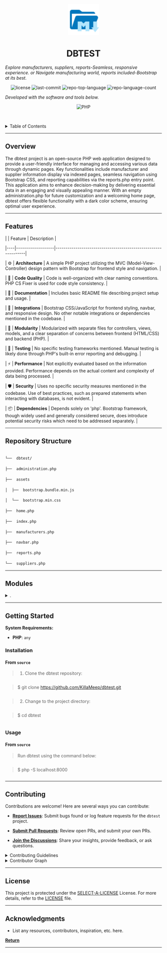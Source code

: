 
<p  align="center">

<img  src="https://raw.githubusercontent.com/PKief/vscode-material-icon-theme/ec559a9f6bfd399b82bb44393651661b08aaf7ba/icons/folder-markdown-open.svg"  width="100"  alt="project-logo">

</p>

<p  align="center">

<h1  align="center">DBTEST</h1>

</p>

<p  align="center">

<em>Explore manufacturers, suppliers, reports-Seamless, responsive experience. or Navigate manufacturing world, reports included-Bootstrap at its best.</em>

</p>

<p  align="center">

<img  src="https://img.shields.io/github/license/KillaMeep/dbtest.git?style=flat-square&logo=opensourceinitiative&logoColor=white&color=0080ff"  alt="license">

<img  src="https://img.shields.io/github/last-commit/KillaMeep/dbtest.git?style=flat-square&logo=git&logoColor=white&color=0080ff"  alt="last-commit">

<img  src="https://img.shields.io/github/languages/top/KillaMeep/dbtest.git?style=flat-square&color=0080ff"  alt="repo-top-language">

<img  src="https://img.shields.io/github/languages/count/KillaMeep/dbtest.git?style=flat-square&color=0080ff"  alt="repo-language-count">

<p>

<p  align="center">

<em>Developed with the software and tools below.</em>

</p>

<p  align="center">

<img  src="https://img.shields.io/badge/PHP-777BB4.svg?style=flat-square&logo=PHP&logoColor=white"  alt="PHP">

</p>

  

<br><!-- TABLE OF CONTENTS -->

<details>

<summary>Table of Contents</summary><br>

  

- [ Overview](#-overview)

- [ Features](#-features)

- [ Repository Structure](#-repository-structure)

- [ Modules](#-modules)

- [ Getting Started](#-getting-started)

- [ Installation](#-installation)

- [ Usage](#-usage)

- [ Tests](#-tests)

- [ Project Roadmap](#-project-roadmap)

- [ Contributing](#-contributing)

- [ License](#-license)

- [ Acknowledgments](#-acknowledgments)

</details>

<hr>

  

## Overview

  

The dbtest project is an open-source PHP web application designed to provide a user-friendly interface for managing and accessing various data through dynamic pages. Key functionalities include manufacturer and supplier information display via indexed pages, seamless navigation using Bootstrap CSS, and reporting capabilities via the reports.php entry point. This application aims to enhance decision-making by delivering essential data in an engaging and visually appealing manner. With an empty administration.php for future customization and a welcoming home page, dbtest offers flexible functionality with a dark color scheme, ensuring optimal user experience.

  

---

  

## Features

  

| | Feature | Description |

|----|-------------------|---------------------------------------------------------------|

| ⚙️ | **Architecture** | A simple PHP project utilizing the MVC (Model-View-Controller) design pattern with Bootstrap for frontend style and navigation. |

| 🔩 | **Code Quality** | Code is well-organized with clear naming conventions. PHP CS Fixer is used for code style consistency. |

| 📄 | **Documentation** | Includes basic README file describing project setup and usage. |

| 🔌 | **Integrations** | Bootstrap CSS/JavaScript for frontend styling, navbar, and responsive design. No other notable integrations or dependencies mentioned in the codebase. |

| 🧩 | **Modularity** | Modularized with separate files for controllers, views, models, and a clear separation of concerns between frontend (HTML/CSS) and backend (PHP). |

| 🧪 | **Testing** | No specific testing frameworks mentioned. Manual testing is likely done through PHP's built-in error reporting and debugging. |

| ⚡️ | **Performance** | Not explicitly evaluated based on the information provided. Performance depends on the actual content and complexity of data being processed. |

| 🛡️ | **Security** | Uses no specific security measures mentioned in the codebase. Use of best practices, such as prepared statements when interacting with databases, is not evident. |

| 📦 | **Dependencies** | Depends solely on 'php'. Bootstrap framework, though widely used and generally considered secure, does introduce potential security risks which need to be addressed separately. |

  

---

  

## Repository Structure

  

```sh

└──  dbtest/

├──  administration.php

├──  assets

│  ├──  bootstrap.bundle.min.js

│  └──  bootstrap.min.css

├──  home.php

├──  index.php

├──  manufacturers.php

├──  navbar.php

├──  reports.php

└──  suppliers.php

```

  

---

  

## Modules

  

<details  closed><summary>.</summary>

  

| File | Summary |

| [index.php](https://github.com/KillaMeep/dbtest.git/blob/master/index.php) | Index.php serves as the entry point, integrating the navbar (navbar.php) into its frame using JavaScript, providing seamless navigation while adhering to a dark color scheme with Bootstrap CSS. |

| [manufacturers.php](https://github.com/KillaMeep/dbtest.git/blob/master/manufacturers.php) | Navigate the Manufacturers page in this PHP project by opening manufacturers.php. This file serves as the entry point for displaying manufacturers' information. It incorporates the Bootstrap CSS framework for styling and includes the navbar.php for site navigation, enhancing user experience. |

| [navbar.php](https://github.com/KillaMeep/dbtest.git/blob/master/navbar.php) | The navbar.php file is responsible for rendering the top-level navigation menu in the repository. It uses Bootstrap to style the menu and dynamically sets the active tab based on the current PHP script being executed. |

| [suppliers.php](https://github.com/KillaMeep/dbtest.git/blob/master/suppliers.php) | Create an engaging suppliers page within the dbtest repositorys architecture. The suppliers.php" file serves as the template, integrating the Bootstrap framework with its CSS and JavaScript assets for a visually appealing and responsive layout. Here, developers can build supplier-focused content, ensuring a seamless user experience. |

| [reports.php](https://github.com/KillaMeep/dbtest.git/blob/master/reports.php) | The reports.php file serves as the entry point for accessing various reporting functionalities within the application. By integrating essential data and leveraging included navigation (navbar.php), users can easily explore and analyze necessary reports, enhancing informed decision-making. |

| [administration.php](https://github.com/KillaMeep/dbtest.git/blob/master/administration.php) | This PHP file sets up the structure for the administration page, including importing Bootstrap styles and integrating the navigation bar. The content area remains empty for custom administrative functions. |

| [home.php](https://github.com/KillaMeep/dbtest.git/blob/master/home.php) | Create an immersive home page experience by utilizing home.php. This file sets up the HTML structure, integrates Bootstrap styles, and includes the navigation bar, welcoming users with a Welcome to the Home Page heading. |

  

</details>

  

---

  

## Getting Started

  

**System Requirements:**

  

*  **PHP**: `any`

  

### Installation

  

<h4>From <code>source</code></h4>

  

>  1. Clone the dbtest repository:

>

> ```console

> $ git clone https://github.com/KillaMeep/dbtest.git

> ```

>

>  2. Change to the project directory:

> ```console

> $ cd dbtest

> ```

>

  

### Usage

  

<h4>From <code>source</code></h4>

  

> Run dbtest using the command below:

> ```console

> $ php -S localhost:8000

> ```

  



  

---

  


  

## Contributing

  

Contributions are welcome! Here are several ways you can contribute:

  

-  **[Report Issues](https://github.com/KillaMeep/dbtest.git/issues)**: Submit bugs found or log feature requests for the `dbtest` project.

-  **[Submit Pull Requests](https://github.com/KillaMeep/dbtest.git/blob/main/CONTRIBUTING.md)**: Review open PRs, and submit your own PRs.

-  **[Join the Discussions](https://github.com/KillaMeep/dbtest.git/discussions)**: Share your insights, provide feedback, or ask questions.

  

<details  closed>

<summary>Contributing Guidelines</summary>

  

1.  **Fork the Repository**: Start by forking the project repository to your github account.

2.  **Clone Locally**: Clone the forked repository to your local machine using a git client.

```sh

git clone https://github.com/KillaMeep/dbtest.git

```

3.  **Create a New Branch**: Always work on a new branch, giving it a descriptive name.

```sh

git checkout -b new-feature-x

```

4.  **Make Your Changes**: Develop and test your changes locally.

5.  **Commit Your Changes**: Commit with a clear message describing your updates.

```sh

git commit -m 'Implemented new feature x.'

```

6.  **Push to github**: Push the changes to your forked repository.

```sh

git push origin new-feature-x

```

7.  **Submit a Pull Request**: Create a PR against the original project repository. Clearly describe the changes and their motivations.

8.  **Review**: Once your PR is reviewed and approved, it will be merged into the main branch. Congratulations on your contribution!

</details>

  

<details  closed>

<summary>Contributor Graph</summary>

<br>

<p  align="center">

<a  href="https://github.com{/KillaMeep/dbtest.git/}graphs/contributors">

<img  src="https://contrib.rocks/image?repo=KillaMeep/dbtest.git">

</a>

</p>

</details>

  

---

  

## License

  

This project is protected under the [SELECT-A-LICENSE](https://choosealicense.com/licenses) License. For more details, refer to the [LICENSE](https://choosealicense.com/licenses/) file.

  

---

  

## Acknowledgments

  

- List any resources, contributors, inspiration, etc. here.

  

[**Return**](#-overview)

  

---
